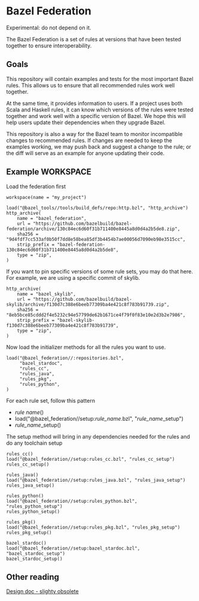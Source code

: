 # Bazel Federation

Experimental: do not depend on it.

The Bazel Federation is a set of rules at versions that have been tested
together to ensure interoperability.

## Goals

This repository will contain examples and tests for the most important Bazel
rules. This allows us to ensure that all recommended rules work well together.

At the same time, it provides information to users. If a project uses both Scala
and Haskell rules, it can know which versions of the rules were tested together
and work well with a specific version of Bazel. We hope this will help users
update their dependencies when they upgrade Bazel.

This repository is also a way for the Bazel team to monitor incompatible changes
to recommended rules. If changes are needed to keep the examples working, we may
push back and suggest a change to the rule; or the diff will serve as an example
for anyone updating their code.

## Example WORKSPACE

Load the federation first

```
workspace(name = "my_project")

load("@bazel_tools//tools/build_defs/repo:http.bzl", "http_archive")
http_archive(
    name = "bazel_federation",
    url = "https://github.com/bazelbuild/bazel-federation/archive/130c84ec6d60f31b711400e8445a8d0d4a2b5de8.zip",
    sha256 = "9d4fdf7cc533af0b50f7dd8e58bea85df3b4454b7ae00056d7090eb98e3515cc",
    strip_prefix = "bazel-federation-130c84ec6d60f31b711400e8445a8d0d4a2b5de8",
    type = "zip",
)
```

If you want to pin specific versions of some rule sets, you may do that here.
For example, we are using a specific commit of skylib.

```
http_archive(
    name = "bazel_skylib",
    url = "https://github.com/bazelbuild/bazel-skylib/archive/f130d7c388e6beeb77309ba4e421c8f783b91739.zip",
    sha256 = "8eb5bce85cddd2f4e5232c94e57799de62b1671ce4f79f0f83e10e2d3b2e7986",
    strip_prefix = "bazel-skylib-f130d7c388e6beeb77309ba4e421c8f783b91739",
    type = "zip",
)
```

Now load the initializer methods for all the rules you want to use.

```
load("@bazel_federation//:repositories.bzl",
     "bazel_stardoc",
     "rules_cc",
     "rules_java",
     "rules_pkg",
     "rules_python",
)
```

For each rule set, follow this pattern

-   *rule name*()
-   load("@bazel_federation//setup:*rule_name*.bzl", "*rule_name*_setup")
-   *rule_name*_setup()

The setup method will bring in any dependencies needed for the rules and do any
toolchain setup

```
rules_cc()
load("@bazel_federation//setup:rules_cc.bzl", "rules_cc_setup")
rules_cc_setup()

rules_java()
load("@bazel_federation//setup:rules_java.bzl", "rules_java_setup")
rules_java_setup()

rules_python()
load("@bazel_federation//setup:rules_python.bzl", "rules_python_setup")
rules_python_setup()

rules_pkg()
load("@bazel_federation//setup:rules_pkg.bzl", "rules_pkg_setup")
rules_pkg_setup()

bazel_stardoc()
load("@bazel_federation//setup:bazel_stardoc.bzl", "bazel_stardoc_setup")
bazel_stardoc_setup()
```

## Other reading

[Design doc - slighty obsolete](https://docs.google.com/document/d/1dpdZjNCdXZE7SWXKuDQHxHDfXJyXjo5JhsTo-QsudHs/)
